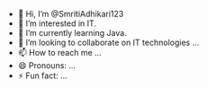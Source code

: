 - 👋 Hi, I’m @SmritiAdhikari123
- 👀 I’m interested in IT.
- 🌱 I’m currently learning Java.
- 💞️ I’m looking to collaborate on IT technologies ...
- 📫 How to reach me ...
- 😄 Pronouns: ...
- ⚡ Fun fact: ...

<!---
SmritiAdhikari123/SmritiAdhikari123 is a ✨ special ✨ repository because its `README.md` (this file) appears on your GitHub profile.
You can click the Preview link to take a look at your changes.
--->
